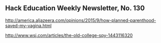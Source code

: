 ## Hack Education Weekly Newsletter, No. 130

http://america.aljazeera.com/opinions/2015/9/how-planned-parenthood-saved-my-vagina.html

http://www.wsj.com/articles/the-old-college-spy-1443116320
